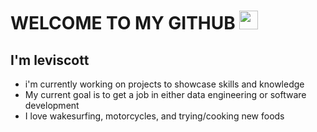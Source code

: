 # WELCOME TO MY GITHUB <img src="https://raw.githubusercontent.com/MartinHeinz/MartinHeinz/master/wave.gif" width="30px">
## I'm leviscott
* i'm currently working on projects to showcase skills and knowledge
* My current goal is to get a job in either data engineering or software development
* I love wakesurfing, motorcycles, and trying/cooking new foods


<!--
**LeviScott29/LeviScott29** is a ✨ _special_ ✨ repository because its `README.md` (this file) appears on your GitHub profile.

Here are some ideas to get you started:

-  I’m currently working on ...
- I’m currently learning ...
- 👯 I’m looking to collaborate on ...
- 🤔 I’m looking for help with ...
- 💬 Ask me about ...
- 📫 How to reach me: ...
- 😄 Pronouns: ...
- ⚡ Fun fact: ...
-->
